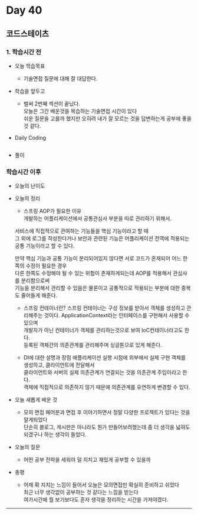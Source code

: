 # Day 40

## 코드스테이츠

### 1. 학습시간 전
* 오늘 학습목표

    - 기술면접 질문에 대해 잘 대답한다.

* 학습을 앞두고

    - 벌써 2번째 섹션이 끝났다.  
    오늘은 그간 배운것을 복습하는 기술면접 시간이 있다  
    쉬운 질문을 고를까 했지만 오히려 내가 잘 모르는 것을 답변하는게 공부에 좋을 것 같다.

* Daily Coding  

```java

```  
* 풀이  

### 학습시간 이후
* 오늘의 난이도


* 오늘의 정리
    - 스프링 AOP가 필요한 이유  
    개발하는 어플리케이션에서 공통관심사 부분을 따로 관리하기 위해서.  

    서비스에 직접적으로 관여하는 기능들을 핵심 기능이라고 할 때  
    그 외에 로그를 작성한다거나 보안과 관련된 기능은 어플리케이션 전역에 적용되는 공통 기능이라고 할 수 있다.  

    만약 핵심 기능과 공통 기능이 분리되어있지 않다면 서로 코드가 혼재되어 어느 한쪽의 수정이 필요한 경우  
    다른 한쪽도 수정해야 될 수 있는 위험이 존재하게되는데
    AOP를 적용해서 관심사를 분리함으로써  
    기능을 분리해서 관리할 수 있음은 물론이고 공통적으로 적용되는 부분에 대한 중복도 줄어들게 해준다.

    - 스프링 컨테이너란?
    스프링 컨테이너는 구성 정보를 받아서 객체를 생성하고 관리해주는 것이다.
    ApplicationContext라는 인터페이스를 구현해서 사용할 수 있으며  
    개발자가 아닌 컨테이너가 객체를 관리하는것으로 보여 IoC컨테이너라고도 한다.  
    등록된 객체간의 의존관계를 관리해주며 싱글톤으로 있게 해준다.

    - DI에 대한 설명과 장점
    애플리케이션 실행 시점에 외부에서 실제 구현 객체를 생성하고, 클라이언트에 전달해서  
    클라이언트와 서버의 실제 의존관계가 연결되는 것을 의존관계 주입이라고 한다.  
    객체에 직접적으로 의존하지 않기 때문에 의존관계를 유연하게 변경할 수 있다. 
* 오늘 새롭게 배운 것

    - 모의 면접 페어분과 면접 후 이야기하면서 정말 다양한 프로젝트가 있다는 것을 알게되었다  
    단순히 블로그, 게시판은 아니라도 뭔가 만들어보려했는데 좀 더 생각을 넓혀도 되겠구나 하는 생각이 들었다. 
* 오늘의 질문

    - 어떤 공부 전략을 세워야 덜 지치고 재밌게 공부할 수 있을까
* 총평 

    - 어제 확 지치는 느낌이 들어서 오늘은 모의면접만 확실히 준비하고 쉬었다  
    최근 너무 생각없이 공부하는 것 같다는 느낌을 받는다  
    여가시간에 뭘 보기보다도 혼자 생각을 정리하는 시간을 가져야겠다.
---
